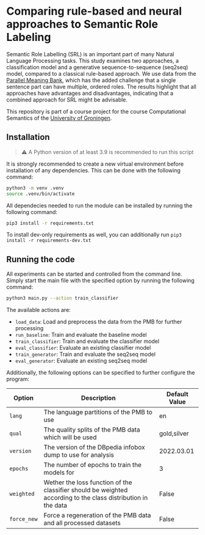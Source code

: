 # Comparing rule-based and neural approaches to Semantic Role Labeling

Semantic Role Labelling (SRL) is an important part of many Natural Language Processing tasks. This study examines two approaches, a classification model and a generative sequence-to-sequence (seq2seq) model, compared to a classical rule-based approach. We use data from the [Parallel Meaning Bank](https://pmb.let.rug.nl/), which has the added challenge that a single sentence part can have multiple, ordered roles. The results highlight that all approaches have advantages and disadvantages, indicating that a combined approach for SRL might be advisable.

This repository is part of a course project for the course Computational Semantics of the [University of Groningen](https://www.rug.nl/).

## Installation

> :warning: A Python version of at least 3.9 is recommended to run this script

It is strongly recommended to create a new virtual environment before installation of any dependencies. This can be done with the following command:

```bash
python3 -m venv .venv
source .venv/bin/activate
```

All dependecies needed to run the module can be installed by running the following command:

```bash
pip3 install -r requirements.txt
```

To install dev-only requirements as well, you can additionally run `pip3 install -r requirements-dev.txt`

## Running the code

All experiments can be started and controlled from the command line. Simply start the main file with the specified option by running the following command:

```bash
python3 main.py --action train_classifier
```

The available actions are:

- `load_data`: Load and preprocess the data from the PMB for further processing
- `run_baseline`: Train and evaluate the baseline model
- `train_classifier`: Train and evaluate the classifier model
- `eval_classifier`: Evaluate an existing classifier model
- `train_generator`: Train and evaluate the seq2seq model
- `eval_generator`: Evaluate an existing seq2seq model

Additionally, the following options can be specified to further configure the program:

|Option|Description|Default Value|
|------|-----------|-------------|
|`lang`|The language partitions of the PMB to use |en|
|`qual`|The quality splits of the PMB data which will be used| gold,silver |
|`version`|The version of the DBpedia infobox dump to use for analysis|2022.03.01|
|`epochs`|The number of epochs to train the models for|3|
|`weighted`|Wether the loss function of the classifier should be weighted according to the class distribution in the data |False|
|`force_new`|Force a regeneration of the PMB data and all processed datasets|False|
